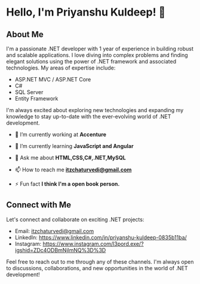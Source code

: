 # Hello, I'm Priyanshu Kuldeep! 👋

## About Me

I'm a passionate .NET developer with 1 year of experience in building robust and scalable applications. I love diving into complex problems and finding elegant solutions using the power of .NET framework and associated technologies. My areas of expertise include:

- ASP.NET MVC / ASP.NET Core
- C#
- SQL Server
- Entity Framework

I'm always excited about exploring new technologies and expanding my knowledge to stay up-to-date with the ever-evolving world of .NET development.

- 🔭 I’m currently working at **Accenture**

- 🌱 I’m currently learning **JavaScript and Angular**

- 💬 Ask me about **HTML,CSS,C#,.NET,MySQL**

- 📫 How to reach me **itzchaturvedi@gmail.com**

- ⚡ Fun fact **I think I'm a open book person.**

## Connect with Me

Let's connect and collaborate on exciting .NET projects:

- Email: itzchaturvedi@gmail.com
- LinkedIn: https://www.linkedin.com/in/priyanshu-kuldeep-0835b11ba/
- Instagram: https://www.instagram.com/l3pord.exe/?igshid=ZDc4ODBmNjlmNQ%3D%3D

Feel free to reach out to me through any of these channels. I'm always open to discussions, collaborations, and new opportunities in the world of .NET development!

